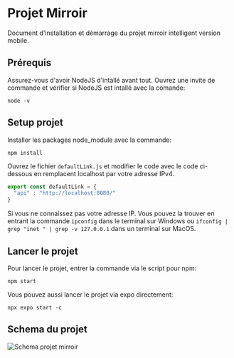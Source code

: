 # Projet Mirroir

Document d'installation et démarrage du projet mirroir intelligent version mobile.

## Prérequis
Assurez-vous d'avoir NodeJS d'intallé avant tout.
Ouvrez une invite de commande et vérifier si NodeJS est intallé avec la comande:

```node -v```

## Setup projet

Installer les packages node_module avec la commande:

```npm install```

Ouvrez le fichier `defaultLink.js` et modifier le code avec le code ci-dessous en remplacent localhost par votre adresse IPv4.

```javascript
export const defaultLink = {
  "api" : "http://localhost:8080/"
}
```

Si vous ne connaissez pas votre adresse IP. Vous pouvez la trouver en entrant la commande `ipconfig` dans le terminal sur Windows ou `ifconfig | grep "inet " | grep -v 127.0.0.1` dans un terminal sur MacOS.

## Lancer le projet

Pour lancer le projet, entrer la commande via le script pour npm:

```npm start```

Vous pouvez aussi lancer le projet via expo directement:

```npx expo start -c```

## Schema du projet

![Schema projet mirroir](./assets/schema_projet.png)
